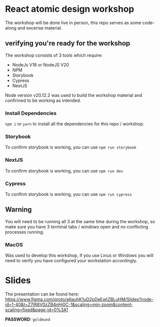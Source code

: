 # React atomic design workshop
The workshop will be done live in person, this repo serves as some code-along and excerise material.

## verifying you're ready for the workshop
The workshop consists of 3 tools which require:

- NodeJs V18 or NodeJS V20
- NPM
- Storybook
- Cypress
- NextJS

Node version v20.12.2 was used to build the workshop material and confirmed to be working as intended.

### Install Dependencies
`npm i` or `yarn` to install all the dependencies for this repo / workshop.

### Storybook
To confirm storybook is working, you can use `npm run storybook`

### NextJS
To confirm storybook is working, you can use `npm run dev`

### Cypress
To confirm storybook is working, you can use `npm run cypress`

## Warning
You will need to be running all 3 at the same time during the workshop, so make sure you have 3 terminal tabs / windows open and no conflicting processes running.

### MacOS
Was used to develop this workshop, if you use Linus or Windows you will need to verify you have configured your workstation accordingly.

# Slides
The presentation can be found here: https://www.figma.com/proto/a6auhK1uD2pDeEwtZBLuHM/Slides?node-id=1-40&t=Z7IR8V0zZB4nHj0C-1&scaling=min-zoom&content-scaling=fixed&page-id=0%3A1


**PASSWORD:**
```goldmund```